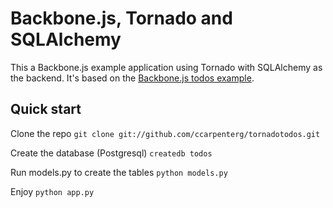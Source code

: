 Backbone.js, Tornado and SQLAlchemy
===================================

This a Backbone.js example application using Tornado with SQLAlchemy as the backend. It's based on the [Backbone.js todos example](http://documentcloud.github.com/backbone/#examples-todos).

Quick start
-----------

Clone the repo `git clone git://github.com/ccarpenterg/tornadotodos.git`

Create the database (Postgresql) `createdb todos`

Run models.py to create the tables `python models.py`

Enjoy `python app.py`
